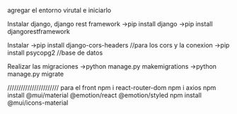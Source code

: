 agregar el entorno virutal e iniciarlo

Instalar django, django rest framework
->pip install django 
->pip install djangorestframework

Instalar 
->pip install django-cors-headers //para los cors y la conexion
->pip install psycopg2 //base de datos

Realizar las migraciones 
->python manage.py makemigrations
->python manage.py migrate


///////////////////////
para el front
npm i react-router-dom
npm i axios
npm install @mui/material @emotion/react @emotion/styled
npm install @mui/icons-material

